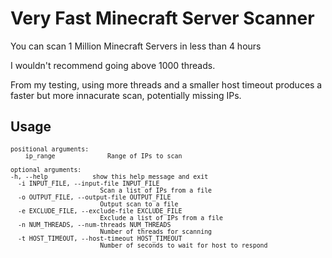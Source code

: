 # Very Fast Minecraft Server Scanner

You can scan 1 Million Minecraft Servers in less than 4 hours

I wouldn't recommend going above 1000 threads.

From my testing, using more threads and a smaller host timeout
produces a faster but more innacurate scan, potentially missing IPs.

## Usage

<sub>

[//]: # (    usage: MinecraftServerScanner.py [-h] [-i INPUT_FILE] [-o OUTPUT_FILE] [-e EXCLUDE_FILE] [-n NUM_THREADS] [-t HOST_TIMEOUT] [ip_range])

    positional arguments:
        ip_range              Range of IPs to scan

    optional arguments:
    -h, --help            show this help message and exit
      -i INPUT_FILE, --input-file INPUT_FILE
                            Scan a list of IPs from a file
      -o OUTPUT_FILE, --output-file OUTPUT_FILE
                            Output scan to a file
      -e EXCLUDE_FILE, --exclude-file EXCLUDE_FILE
                            Exclude a list of IPs from a file
      -n NUM_THREADS, --num-threads NUM_THREADS
                            Number of threads for scanning
      -t HOST_TIMEOUT, --host-timeout HOST_TIMEOUT
                            Number of seconds to wait for host to respond
</sub>